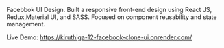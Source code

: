 Facebbok UI Design.
Built a responsive front-end design using React JS, Redux,Material 
UI, and SASS. Focused on component reusability and state management.

Live Demo:
https://kiruthiga-12-facebook-clone-ui.onrender.com/

